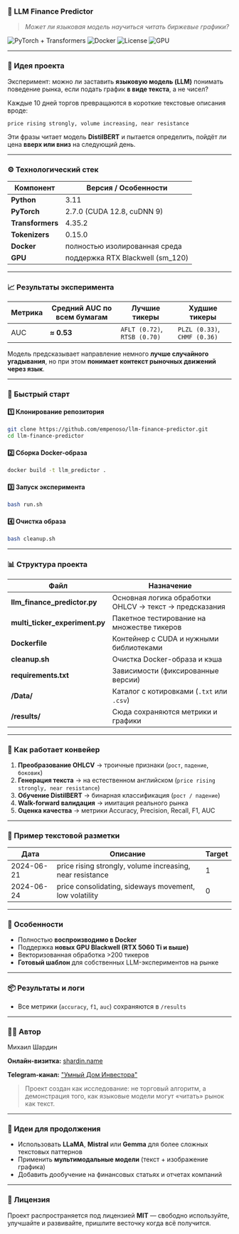 ### 🧠 LLM Finance Predictor

> *Может ли языковая модель научиться читать биржевые графики?*

![PyTorch + Transformers](https://img.shields.io/badge/PyTorch-Transformers-orange)
![Docker](https://img.shields.io/badge/Docker-ready-blue)
![License](https://img.shields.io/badge/license-MIT-green)
![GPU](https://img.shields.io/badge/CUDA-12.8-black)

---

### 🧩 Идея проекта

Эксперимент: можно ли заставить **языковую модель (LLM)** понимать поведение рынка, если подать график **в виде текста**, а не чисел?

Каждые 10 дней торгов превращаются в короткие текстовые описания вроде:

```
price rising strongly, volume increasing, near resistance
```

Эти фразы читает модель **DistilBERT** и пытается определить, пойдёт ли цена **вверх или вниз** на следующий день.

---

### ⚙️ Технологический стек

| Компонент        | Версия / Особенности             |
| ---------------- | -------------------------------- |
| **Python**       | 3.11                             |
| **PyTorch**      | 2.7.0 (CUDA 12.8, cuDNN 9)       |
| **Transformers** | 4.35.2                           |
| **Tokenizers**   | 0.15.0                           |
| **Docker**       | полностью изолированная среда    |
| **GPU**          | поддержка RTX Blackwell (sm_120) |

---

### 📈 Результаты эксперимента

| Метрика | Средний AUC по всем бумагам | Лучшие тикеры                | Худшие тикеры                |
| ------- | --------------------------- | ---------------------------- | ---------------------------- |
| AUC     | **≈ 0.53**                  | `AFLT (0.72)`, `RTSB (0.70)` | `PLZL (0.33)`, `CHMF (0.36)` |

Модель предсказывает направление немного **лучше случайного угадывания**, но при этом **понимает контекст рыночных движений через язык**.

---

### 🧰 Быстрый старт

#### 1️⃣ Клонирование репозитория

```bash
git clone https://github.com/empenoso/llm-finance-predictor.git
cd llm-finance-predictor
```

#### 2️⃣ Сборка Docker-образа

```bash
docker build -t llm_predictor .
```

#### 3️⃣ Запуск эксперимента

```bash
bash run.sh
```

#### 4️⃣ Очистка образа

```bash
bash cleanup.sh
```

---

### 📊 Структура проекта

| Файл                           | Назначение                                             |
| ------------------------------ | ------------------------------------------------------ |
| **llm_finance_predictor.py**   | Основная логика обработки OHLCV → текст → предсказания |
| **multi_ticker_experiment.py** | Пакетное тестирование на множестве тикеров             |
| **Dockerfile**                 | Контейнер с CUDA и нужными библиотеками                |
| **cleanup.sh**                 | Очистка Docker-образа и кэша                           |
| **requirements.txt**           | Зависимости (фиксированные версии)                     |
| **/Data/**                     | Каталог с котировками (`.txt` или `.csv`)              |
| **/results/**                  | Сюда сохраняются метрики и графики                     |

---

### 🧮 Как работает конвейер

1. **Преобразование OHLCV** → троичные признаки (`рост`, `падение`, `боковик`)
2. **Генерация текста** → на естественном английском (`price rising strongly, near resistance`)
3. **Обучение DistilBERT** → бинарная классификация (`рост / падение`)
4. **Walk-forward валидация** → имитация реального рынка
5. **Оценка качества** → метрики Accuracy, Precision, Recall, F1, AUC

---

### 🧩 Пример текстовой разметки

| Дата       | Описание                                                  | Target |
| ---------- | --------------------------------------------------------- | ------ |
| 2024-06-21 | price rising strongly, volume increasing, near resistance | 1      |
| 2024-06-24 | price consolidating, sideways movement, low volatility    | 0      |

---

### 🚀 Особенности

* Полностью **воспроизводимо в Docker**
* Поддержка **новых GPU Blackwell (RTX 5060 Ti и выше)**
* Векторизованная обработка >200 тикеров
* **Готовый шаблон** для собственных LLM-экспериментов на рынке

---

### 📦 Результаты и логи

* Все метрики (`accuracy`, `f1`, `auc`) сохраняются в `/results`

---

### 🧑‍💻 Автор

Михаил Шардин

**Онлайн-визитка:** [shardin.name](https://shardin.name/?utm_source=github)

**Telegram-канал:** ["Умный Дом Инвестора"](https://t.me/+asaEcPax8o41MjQy)


> Проект создан как исследование:
> не торговый алгоритм, а демонстрация того,
> как языковые модели могут «читать» рынок как текст.

---

### 🧠 Идеи для продолжения

* Использовать **LLaMA**, **Mistral** или **Gemma** для более сложных текстовых паттернов
* Применить **мультимодальные модели** (текст + изображение графика)
* Добавить дообучение на финансовых статьях и отчетах компаний

---

### 🪪 Лицензия

Проект распространяется под лицензией **MIT** — свободно используйте, улучшайте и развивайте, пришлите весточку когда всё получится.

